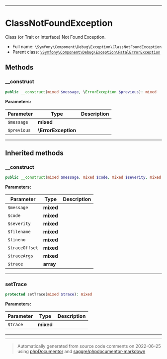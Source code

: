 ***

# ClassNotFoundException

Class (or Trait or Interface) Not Found Exception.



* Full name: `\Symfony\Component\Debug\Exception\ClassNotFoundException`
* Parent class: [`\Symfony\Component\Debug\Exception\FatalErrorException`](./FatalErrorException.md)




## Methods


### __construct



```php
public __construct(mixed $message, \ErrorException $previous): mixed
```








**Parameters:**

| Parameter | Type | Description |
|-----------|------|-------------|
| `$message` | **mixed** |  |
| `$previous` | **\ErrorException** |  |




***


## Inherited methods


### __construct



```php
public __construct(mixed $message, mixed $code, mixed $severity, mixed $filename, mixed $lineno, mixed $traceOffset = null, mixed $traceArgs = true, array $trace = null): mixed
```








**Parameters:**

| Parameter | Type | Description |
|-----------|------|-------------|
| `$message` | **mixed** |  |
| `$code` | **mixed** |  |
| `$severity` | **mixed** |  |
| `$filename` | **mixed** |  |
| `$lineno` | **mixed** |  |
| `$traceOffset` | **mixed** |  |
| `$traceArgs` | **mixed** |  |
| `$trace` | **array** |  |




***

### setTrace



```php
protected setTrace(mixed $trace): mixed
```








**Parameters:**

| Parameter | Type | Description |
|-----------|------|-------------|
| `$trace` | **mixed** |  |




***


***
> Automatically generated from source code comments on 2022-06-25 using [phpDocumentor](http://www.phpdoc.org/) and [saggre/phpdocumentor-markdown](https://github.com/Saggre/phpDocumentor-markdown)
